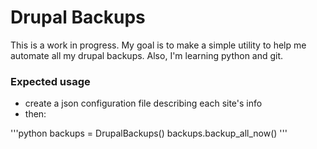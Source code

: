 Drupal Backups
==============
This is a work in progress. My goal is to make a simple utility to help me automate all my drupal backups. Also, I'm learning python and git.

### Expected usage
* create a json configuration file describing each site's info
* then:

'''python
backups = DrupalBackups()
backups.backup_all_now()
'''


